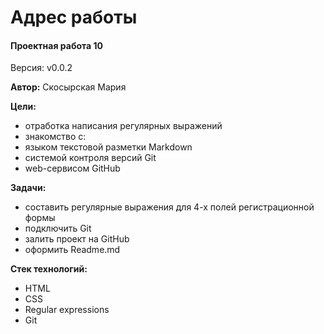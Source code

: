 # Адрес работы

#### Проектная работа 10
Версия: v0.0.2

**Автор:** Скосырская Мария

**Цели:**
- отработка написания регулярных выражений
- знакомство с:
 - языком текстовой разметки Markdown
 - системой контроля версий Git
 - web-сервисом GitHub

**Задачи:**
- составить регулярные выражения для 4-х полей регистрационной формы
- подключить Git
- залить проект на GitHub
- оформить Readme.md


**Стек технологий:**
- HTML
- CSS
- Regular expressions
- Git
